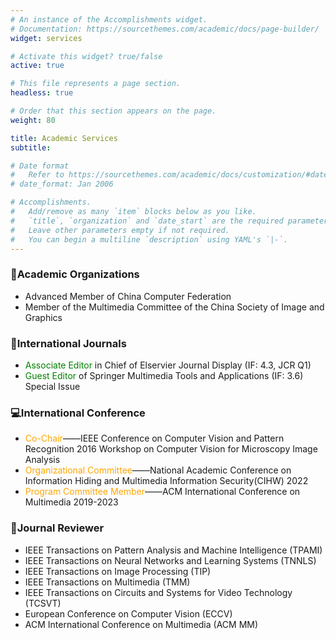 ```yaml
---
# An instance of the Accomplishments widget.
# Documentation: https://sourcethemes.com/academic/docs/page-builder/
widget: services

# Activate this widget? true/false
active: true

# This file represents a page section.
headless: true

# Order that this section appears on the page.
weight: 80

title: Academic Services
subtitle:

# Date format
#   Refer to https://sourcethemes.com/academic/docs/customization/#date-format
# date_format: Jan 2006

# Accomplishments.
#   Add/remove as many `item` blocks below as you like.
#   `title`, `organization` and `date_start` are the required parameters.
#   Leave other parameters empty if not required.
#   You can begin a multiline `description` using YAML's `|-`.
---
```


### :office:**Academic Organizations**  

- Advanced Member of China Computer Federation
- Member of the Multimedia Committee of the China Society of Image and Graphics

### :bookmark_tabs:**International Journals**

- <font color=green>Associate Editor</font> in Chief of Elservier Journal Display (IF: 4.3, JCR Q1)
- <font color=green>Guest Editor</font> of Springer Multimedia Tools and Applications (IF: 3.6) Special Issue

### :computer:**International Conference**

- <font color=orange>Co-Chair</font>——IEEE Conference on Computer Vision and Pattern Recognition 2016 Workshop on Computer Vision for Microscopy Image Analysis
- <font color=orange>Organizational Committee</font>——National Academic Conference on Information Hiding and Multimedia Information Security(CIHW) 2022
- <font color=orange>Program Committee Member</font>——ACM International Conference on Multimedia 2019-2023

### :book:**Journal Reviewer**

- IEEE Transactions on Pattern Analysis and Machine Intelligence (TPAMI) 
- IEEE Transactions on Neural Networks and Learning Systems (TNNLS)
- IEEE Transactions on Image Processing (TIP)
- IEEE Transactions on Multimedia (TMM)
- IEEE Transactions on Circuits and Systems for Video Technology (TCSVT)
- European Conference on Computer Vision (ECCV)
- ACM International Conference on Multimedia (ACM MM)
